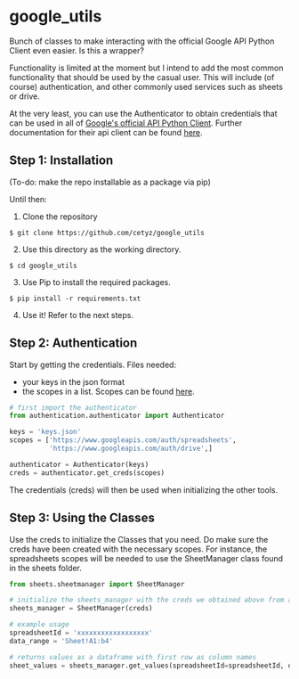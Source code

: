 # google_utils
Bunch of classes to make interacting with the official Google API Python Client even easier. Is this a wrapper?

Functionality is limited at the moment but I intend to add the most common functionality that should be used by the casual user. This will include (of course) authentication, and other commonly used services such as sheets or drive.

At the very least, you can use the Authenticator to obtain credentials that can be used in all of [Google's official API Python Client](https://github.com/googleapis/google-api-python-client). Further documentation for their api client can be found [here](https://github.com/googleapis/google-api-python-client/blob/master/docs/README.md).

## Step 1: Installation

(To-do: make the repo installable as a package via pip)

Until then:
1. Clone the repository
```
$ git clone https://github.com/cetyz/google_utils
```
2. Use this directory as the working directory.
```
$ cd google_utils
```
3. Use Pip to install the required packages.
```
$ pip install -r requirements.txt
```
4. Use it! Refer to the next steps.

## Step 2: Authentication

Start by getting the credentials.
Files needed:
- your keys in the json format
- the scopes in a list. Scopes can be found [here](https://developers.google.com/identity/protocols/googlescopes).

```python
# first import the authenticator
from authentication.authenticator import Authenticator

keys = 'keys.json'
scopes = ['https://www.googleapis.com/auth/spreadsheets',
          'https://www.googleapis.com/auth/drive',]

authenticator = Authenticator(keys)
creds = authenticator.get_creds(scopes)

```

The credentials (creds) will then be used when initializing the other tools.

## Step 3: Using the Classes

Use the creds to initialize the Classes that you need. Do make sure the creds have been created with the necessary scopes.
For instance, the spreadsheets scopes will be needed to use the SheetManager class found in the sheets folder.

```python
from sheets.sheetmanager import SheetManager

# initialize the sheets_manager with the creds we obtained above from authenticator.get_creds(scopes)
sheets_manager = SheetManager(creds)

# example usage
spreadsheetId = 'xxxxxxxxxxxxxxxxxx'
data_range = 'Sheet!A1:b4'

# returns values as a dataframe with first row as column names
sheet_values = sheets_manager.get_values(spreadsheetId=spreadsheetId, data_range=data_range) 
```